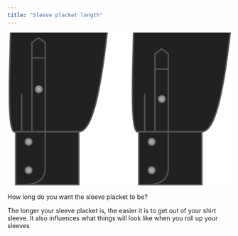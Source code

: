 ```yaml
---
title: "Sleeve placket length"
---
```


![Sleeve placket length](sleeveplacketlength.svg)

How long do you want the sleeve placket to be?

<Note>

The longer your sleeve placket is, the easier it is to get out of your shirt sleeve.
It also influences what things will look like when you roll up your sleeves

</Note>




